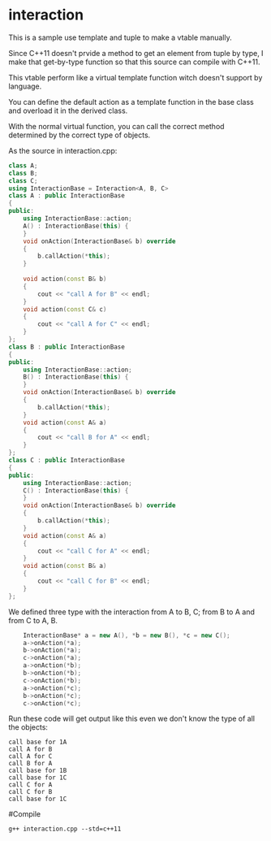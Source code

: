 # interaction
This is a sample use template and tuple to make a vtable manually.

Since C++11 doesn't prvide a method to get an element from tuple by type,
I make that get-by-type function so that this source can compile with C++11.

This vtable perform like a virtual template function witch doesn't support by language.

You can define the default action as a template function in the base class
and overload it in the derived class.

With the normal virtual function, you can call the correct method determined by the 
correct type of objects.

As the source in interaction.cpp:
```C++
class A;
class B;
class C;
using InteractionBase = Interaction<A, B, C>
class A : public InteractionBase
{
public:
    using InteractionBase::action;
    A() : InteractionBase(this) {
    }
    void onAction(InteractionBase& b) override
    {
        b.callAction(*this);
    }
    
    void action(const B& b)
    {
        cout << "call A for B" << endl;
    }
    void action(const C& c)
    {
        cout << "call A for C" << endl;
    }
};
class B : public InteractionBase
{
public:
    using InteractionBase::action;
    B() : InteractionBase(this) {
    }
    void onAction(InteractionBase& b) override
    {
        b.callAction(*this);
    }
    void action(const A& a)
    {
        cout << "call B for A" << endl;
    }
};
class C : public InteractionBase
{
public:
    using InteractionBase::action;
    C() : InteractionBase(this) {
    }
    void onAction(InteractionBase& b) override
    {
        b.callAction(*this);
    }
    void action(const A& a)
    {
        cout << "call C for A" << endl;
    }
    void action(const B& a)
    {
        cout << "call C for B" << endl;
    }
};
```
We defined three type with the interaction from A to B, C; from B to A and from C to A, B.
```C++
    InteractionBase* a = new A(), *b = new B(), *c = new C();
    a->onAction(*a);
    b->onAction(*a);
    c->onAction(*a);
    a->onAction(*b);
    b->onAction(*b);
    c->onAction(*b);
    a->onAction(*c);
    b->onAction(*c);
    c->onAction(*c);
```
Run these code will get output like this even we don't know the type of all the objects:
```
call base for 1A
call A for B
call A for C
call B for A
call base for 1B
call base for 1C
call C for A
call C for B
call base for 1C
```
#Compile
```
g++ interaction.cpp --std=c++11

